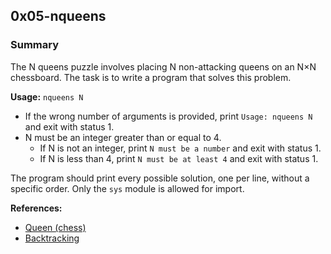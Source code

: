 ## 0x05-nqueens

### Summary

The N queens puzzle involves placing N non-attacking queens on an N×N chessboard. The task is to write a program that solves this problem.

**Usage:** `nqueens N`

- If the wrong number of arguments is provided, print `Usage: nqueens N` and exit with status 1.
- N must be an integer greater than or equal to 4.
  - If N is not an integer, print `N must be a number` and exit with status 1.
  - If N is less than 4, print `N must be at least 4` and exit with status 1.

The program should print every possible solution, one per line, without a specific order. Only the `sys` module is allowed for import.

**References:**

- [Queen (chess)](<https://en.wikipedia.org/wiki/Queen_(chess)>)
- [Backtracking](https://en.wikipedia.org/wiki/Backtracking)
